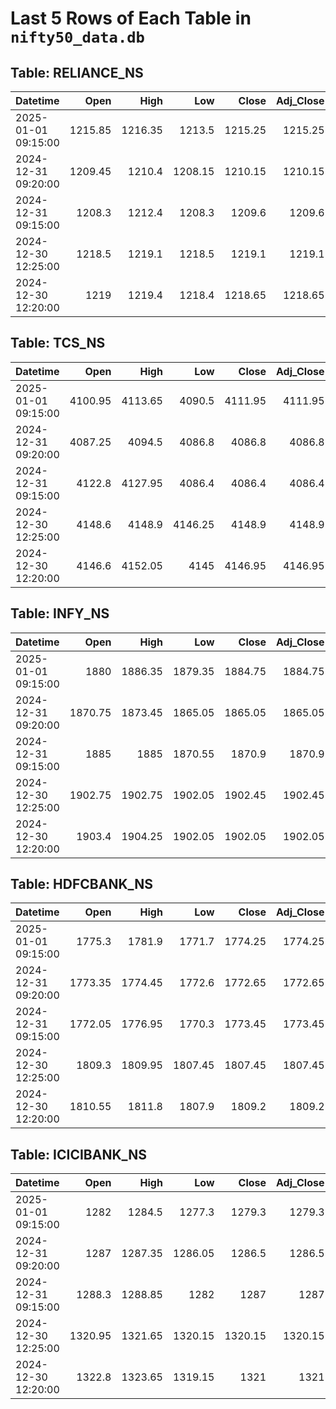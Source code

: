 # Last 5 Rows of Each Table in `nifty50_data.db`

## Table: RELIANCE_NS

| Datetime            |    Open |    High |     Low |   Close |   Adj_Close |   Volume |
|:--------------------|--------:|--------:|--------:|--------:|------------:|---------:|
| 2025-01-01 09:15:00 | 1215.85 | 1216.35 | 1213.5  | 1215.25 |     1215.25 |    20427 |
| 2024-12-31 09:20:00 | 1209.45 | 1210.4  | 1208.15 | 1210.15 |     1210.15 |    41734 |
| 2024-12-31 09:15:00 | 1208.3  | 1212.4  | 1208.3  | 1209.6  |     1209.6  |   214287 |
| 2024-12-30 12:25:00 | 1218.5  | 1219.1  | 1218.5  | 1219.1  |     1219.1  |     7620 |
| 2024-12-30 12:20:00 | 1219    | 1219.4  | 1218.4  | 1218.65 |     1218.65 |    48930 |

## Table: TCS_NS

| Datetime            |    Open |    High |     Low |   Close |   Adj_Close |   Volume |
|:--------------------|--------:|--------:|--------:|--------:|------------:|---------:|
| 2025-01-01 09:15:00 | 4100.95 | 4113.65 | 4090.5  | 4111.95 |     4111.95 |     7288 |
| 2024-12-31 09:20:00 | 4087.25 | 4094.5  | 4086.8  | 4086.8  |     4086.8  |     5818 |
| 2024-12-31 09:15:00 | 4122.8  | 4127.95 | 4086.4  | 4086.4  |     4086.4  |    34675 |
| 2024-12-30 12:25:00 | 4148.6  | 4148.9  | 4146.25 | 4148.9  |     4148.9  |     1090 |
| 2024-12-30 12:20:00 | 4146.6  | 4152.05 | 4145    | 4146.95 |     4146.95 |     7795 |

## Table: INFY_NS

| Datetime            |    Open |    High |     Low |   Close |   Adj_Close |   Volume |
|:--------------------|--------:|--------:|--------:|--------:|------------:|---------:|
| 2025-01-01 09:15:00 | 1880    | 1886.35 | 1879.35 | 1884.75 |     1884.75 |    15648 |
| 2024-12-31 09:20:00 | 1870.75 | 1873.45 | 1865.05 | 1865.05 |     1865.05 |    30775 |
| 2024-12-31 09:15:00 | 1885    | 1885    | 1870.55 | 1870.9  |     1870.9  |   116052 |
| 2024-12-30 12:25:00 | 1902.75 | 1902.75 | 1902.05 | 1902.45 |     1902.45 |     3392 |
| 2024-12-30 12:20:00 | 1903.4  | 1904.25 | 1902.05 | 1902.05 |     1902.05 |    44508 |

## Table: HDFCBANK_NS

| Datetime            |    Open |    High |     Low |   Close |   Adj_Close |   Volume |
|:--------------------|--------:|--------:|--------:|--------:|------------:|---------:|
| 2025-01-01 09:15:00 | 1775.3  | 1781.9  | 1771.7  | 1774.25 |     1774.25 |    37561 |
| 2024-12-31 09:20:00 | 1773.35 | 1774.45 | 1772.6  | 1772.65 |     1772.65 |    17260 |
| 2024-12-31 09:15:00 | 1772.05 | 1776.95 | 1770.3  | 1773.45 |     1773.45 |   120917 |
| 2024-12-30 12:25:00 | 1809.3  | 1809.95 | 1807.45 | 1807.45 |     1807.45 |    10874 |
| 2024-12-30 12:20:00 | 1810.55 | 1811.8  | 1807.9  | 1809.2  |     1809.2  |    97629 |

## Table: ICICIBANK_NS

| Datetime            |    Open |    High |     Low |   Close |   Adj_Close |   Volume |
|:--------------------|--------:|--------:|--------:|--------:|------------:|---------:|
| 2025-01-01 09:15:00 | 1282    | 1284.5  | 1277.3  | 1279.3  |     1279.3  |    33571 |
| 2024-12-31 09:20:00 | 1287    | 1287.35 | 1286.05 | 1286.5  |     1286.5  |    15656 |
| 2024-12-31 09:15:00 | 1288.3  | 1288.85 | 1282    | 1287    |     1287    |   137359 |
| 2024-12-30 12:25:00 | 1320.95 | 1321.65 | 1320.15 | 1320.15 |     1320.15 |    21991 |
| 2024-12-30 12:20:00 | 1322.8  | 1323.65 | 1319.15 | 1321    |     1321    |   174773 |

